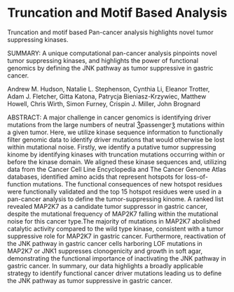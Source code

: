 # Truncation and Motif Based Analysis
Truncation and motif based Pan-cancer analysis highlights novel tumor suppressing kinases.  

SUMMARY: A unique computational pan-cancer analysis pinpoints novel tumor suppressing kinases, and highlights the power of functional genomics by defining the JNK pathway as tumor suppressive in gastric cancer.     

Andrew M. Hudson, Natalie L. Stephenson, Cynthia Li, Eleanor Trotter, Adam J. Fletcher, Gitta Katona, Patrycja Bieniasz-Krzywiec, Matthew Howell, Chris Wirth, Simon Furney, Crispin J. Miller, John Brognard

ABSTRACT: A major challenge in cancer genomics is identifying driver mutations from the large numbers of neutral Ǯpassengerǯ mutations within a given tumor. Here, we utilize kinase sequence information to functionally filter genomic data to identify driver mutations that would otherwise be lost within mutational noise. Firstly, we identify a putative tumor suppressing kinome by identifying kinases with truncation mutations occurring within or before the kinase domain.  We aligned these kinase sequences and, utilizing data from the Cancer Cell Line Encyclopedia and The Cancer Genome Atlas databases, identified amino acids that represent hotspots for loss-of-function mutations. The functional consequences of new hotspot residues were functionally validated and the top 15 hotspot residues were used in a pan-cancer analysis to define the tumor-suppressing kinome. A ranked list revealed MAP2K7 as a candidate tumor suppressor in gastric cancer, despite the mutational frequency of MAP2K7 falling within the mutational noise for this cancer type.The majority of mutations in MAP2K7 abolished catalytic activity compared to the wild type kinase, consistent with a tumor suppressive role for MAP2K7 in gastric cancer. Furthermore, reactivation of the JNK pathway in gastric cancer cells harboring LOF mutations in MAP2K7 or JNK1 suppresses clonogenicity and growth in soft agar, demonstrating the functional importance of inactivating the JNK pathway in gastric cancer. In summary, our data highlights a broadly applicable strategy to identify functional cancer driver mutations leading us to define the JNK pathway as tumor suppressive in gastric cancer. 
